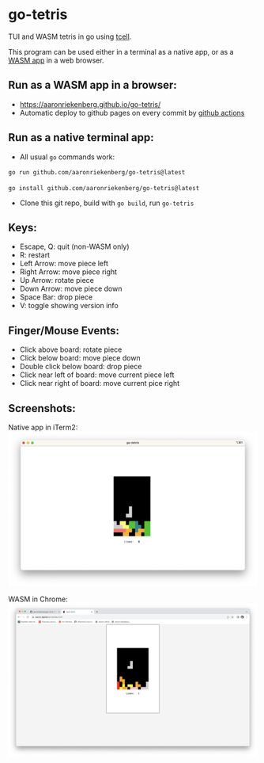 # go-tetris

TUI and WASM tetris in go using [tcell](https://github.com/gdamore/tcell).

This program can be used either in a terminal as a native app, or as a [WASM app](https://github.com/gdamore/tcell/blob/main/README-wasm.md) in a web browser.

## Run as a WASM app in a browser:

- https://aaronriekenberg.github.io/go-tetris/
- Automatic deploy to github pages on every commit by [github actions](https://github.com/aaronriekenberg/go-tetris/actions)

## Run as a native terminal app:

- All usual `go` commands work:

```
go run github.com/aaronriekenberg/go-tetris@latest

go install github.com/aaronriekenberg/go-tetris@latest
```

- Clone this git repo, build with `go build`, run `go-tetris`


## Keys:

- Escape, Q: quit (non-WASM only)
- R: restart
- Left Arrow: move piece left
- Right Arrow: move piece right
- Up Arrow: rotate piece
- Down Arrow: move piece down
- Space Bar: drop piece
- V: toggle showing version info

## Finger/Mouse Events:

- Click above board: rotate piece
- Click below board: move piece down
- Double click below board: drop piece
- Click near left of board: move current piece left
- Click near right of board: move current pice right

## Screenshots:

Native app in iTerm2:
![go-tetris-native](go-tetris-native.png)

WASM in Chrome:
![go-tetris-wasm](go-tetris-wasm.png)
